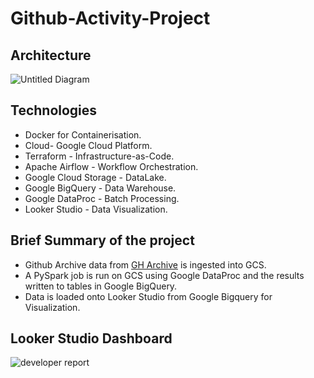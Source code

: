 # Github-Activity-Project
## Architecture

![Untitled Diagram](https://user-images.githubusercontent.com/102229086/204534347-1607a5cf-9589-46e0-a6ef-666cb8ff3888.jpg)

## Technologies
* Docker for Containerisation.
* Cloud- Google Cloud Platform.
* Terraform - Infrastructure-as-Code.
* Apache Airflow - Workflow Orchestration.
* Google Cloud Storage - DataLake.
* Google BigQuery - Data Warehouse.
* Google DataProc - Batch Processing.
* Looker Studio - Data Visualization.

## Brief Summary of the project
- Github Archive data from [GH Archive](https://www.gharchive.org/) is ingested into GCS.
- A PySpark job is run on GCS using Google DataProc and the results written to tables in Google BigQuery.
- Data is loaded onto Looker Studio from Google Bigquery for Visualization.

## Looker Studio Dashboard

![developer report](https://user-images.githubusercontent.com/102229086/204535973-35588fa5-e0d3-4912-8840-26667d9142a0.PNG)

